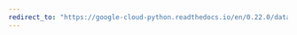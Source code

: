 ```yaml
---
redirect_to: "https://google-cloud-python.readthedocs.io/en/0.22.0/datastore-entities.html"
---
```

